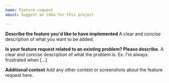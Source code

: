 ```yaml
---
name: Feature request
about: Suggest an idea for this project

---
```


**Describe the feature you'd like to have implemented**
A clear and concise description of what you want to be added.

**Is your feature request related to an existing problem? Please describe.**
A clear and concise description of what the problem is. Ex. I'm always frustrated when [...]

**Additional context**
Add any other context or screenshots about the feature request here.
